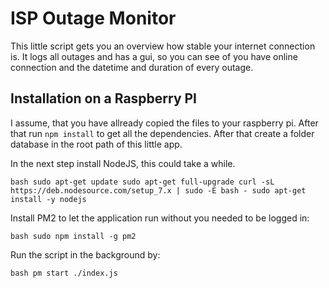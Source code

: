 # ISP Outage Monitor

This little script gets you an overview how stable your internet connection is. It logs all outages and has a gui, so you can see of you have online connection and the datetime and duration of every outage.

## Installation on a Raspberry PI

I assume, that you have allready copied the files to your raspberry pi. After that run ``npm install`` to get all the dependencies. After that create a folder database in the root path of this little app.

In the next step install NodeJS, this could take a while.

``bash
sudo apt-get update
sudo apt-get full-upgrade
curl -sL https://deb.nodesource.com/setup_7.x | sudo -E bash -
sudo apt-get install -y nodejs
``

Install PM2 to let the application run without you needed to be logged in:

``bash
sudo npm install -g pm2
``

Run the script in the background by:

``bash
pm start ./index.js
``
